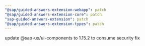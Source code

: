 ```yaml
---
"@sap/guided-answers-extension-webapp": patch
"@sap/guided-answers-extension-core": patch
"sap-guided-answers-extension": patch
"@sap/guided-answers-extension-types": patch
---
```


update @sap-ux/ui-components to 1.15.2 to consume security fix
